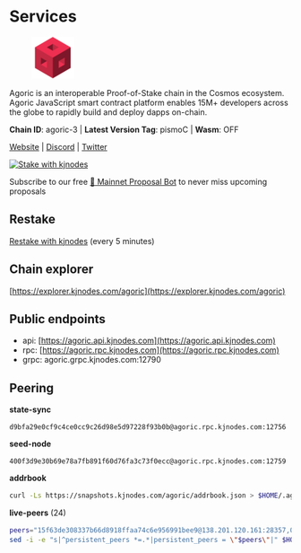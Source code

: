 # Services

<figure><img src="https://raw.githubusercontent.com/kj89/cosmos-images/main/logos/agoric.png" alt=""><figcaption></figcaption></figure>

Agoric is an interoperable Proof-of-Stake chain in the Cosmos ecosystem.  Agoric JavaScript smart contract platform enables 15M+ developers across the  globe to rapidly build and deploy dapps on-chain.

**Chain ID**: agoric-3 | **Latest Version Tag**: pismoC | **Wasm**: OFF

[Website](https://agoric.com) | [Discord](https://discord.com/invite/qDW8DRes4s) | [Twitter](https://twitter.com/agoric)

[![Stake with kjnodes](https://i.ibb.co/cr44Q8j/button-stake-with-kjnodes.png)](https://restake.app/agoric/agoricvaloper1ku5sm2twlsywdrp4wz3kfwgyrtqtp0lpr3nvk8)

Subscribe to our free [🤖 Mainnet Proposal Bot](https://t.me/kjnodes_proposal_bot) to never miss upcoming proposals

## Restake

[Restake with kjnodes](https://restake.app/agoric/agoricvaloper1ku5sm2twlsywdrp4wz3kfwgyrtqtp0lpr3nvk8) (every 5 minutes)
## Chain explorer
[https://explorer.kjnodes.com/agoric](https://explorer.kjnodes.com/agoric)

## Public endpoints

* api: [https://agoric.api.kjnodes.com](https://agoric.api.kjnodes.com)
* rpc: [https://agoric.rpc.kjnodes.com](https://agoric.rpc.kjnodes.com)
* grpc: agoric.grpc.kjnodes.com:12790

## Peering

**state-sync**

```text
d9bfa29e0cf9c4ce0cc9c26d98e5d97228f93b0b@agoric.rpc.kjnodes.com:12756
```

**seed-node**

```text
400f3d9e30b69e78a7fb891f60d76fa3c73f0ecc@agoric.rpc.kjnodes.com:12759
```

**addrbook**
```bash
curl -Ls https://snapshots.kjnodes.com/agoric/addrbook.json > $HOME/.agoric/config/addrbook.json
```

**live-peers** (24)
```bash
peers="15f63de308337b66d8918ffaa74c6e956991bee9@138.201.120.161:28357,0464c8dded70d01f5ab50a8d6047a6b27ddf2ccd@84.244.95.232:26656,03c7d68a1433dde6db1acbbdf98712609843cc8f@161.97.187.189:36656,875f8b359148f0d2a4bb501f8ae8a0cd4560bff3@161.97.153.219:26656,9ed68bef54712b46713ac755ab7a6e7ad30694ef@192.99.44.79:14456,98d989f486d42ec75203f918495c420ca9665514@34.122.28.103:26656,37933cb8069e22554e454294d529eddb0fdae145@52.56.185.212:26656,81024f7597b22dd841613cac76a219d25a4533fe@13.215.217.74:26656,a38a30c1dd31f63be2befd40b82964b215c3c288@165.22.251.28:26656,63bd6649f80362ce513027d99ef32c826fdbd259@45.9.62.136:26656,711f6f36a6ec3924b6d721de6adce604092e59f2@116.202.226.169:26656,f095bb53006ebddcbbf29c8df70dddcba6419e36@142.93.145.13:26656,0837c0dac0bb15e79e64207bb0fa5a9a6fa42ad4@178.62.116.62:26656,0f642db2770d4dd3e0d030b2f14f1365e40f3b38@82.100.58.101:26657,1cbe5f5c77610bb6568332e026a3b516edeb0121@65.21.234.47:21156,8346a2f94b41b8f0d43c49e37ca2ffc9855936b7@34.28.102.95:26656,506f9bca6ce2f29a2556427f90693a8ee1b100ff@178.128.238.183:26060,ca4c3b9d0cf78d934a3b972c328db2e4a9a66c42@64.32.40.114:26656,d56af8cb0716909f9b804e7dec8c1d34ae4eed16@65.108.142.81:26676,e3f0b190cb101b0a33f7eefce4d088afd67905fb@35.193.203.105:26656,ebc272824924ea1a27ea3183dd0b9ba713494f83@195.3.220.135:27106,d9bfa29e0cf9c4ce0cc9c26d98e5d97228f93b0b@65.109.88.38:27656,9e673680df593d841b0e09c49f87409654d84ae9@95.217.202.49:37656,abc62ded9142361bd9832282242a53611785ffcd@51.81.109.109:26656"
sed -i -e "s|^persistent_peers *=.*|persistent_peers = \"$peers\"|" $HOME/.agoric/config/config.toml
```
